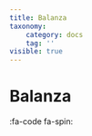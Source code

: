 ```yaml
---
title: Balanza
taxonomy:
    category: docs
    tag: ''
visible: true
---
```


#  Balanza 
:fa-code fa-spin:


